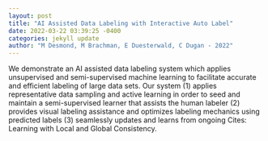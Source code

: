 ```yaml
--- 
layout: post 
title: "AI Assisted Data Labeling with Interactive Auto Label" 
date: 2022-03-22 03:39:25 -0400 
categories: jekyll update 
author: "M Desmond, M Brachman, E Duesterwald, C Dugan - 2022" 
--- 
```

We demonstrate an AI assisted data labeling system which applies unsupervised and semi-supervised machine learning to facilitate accurate and efficient labeling of large data sets. Our system (1) applies representative data sampling and active learning in order to seed and maintain a semi-supervised learner that assists the human labeler (2) provides visual labeling assistance and optimizes labeling mechanics using predicted labels (3) seamlessly updates and learns from ongoing Cites: Learning with Local and Global Consistency.